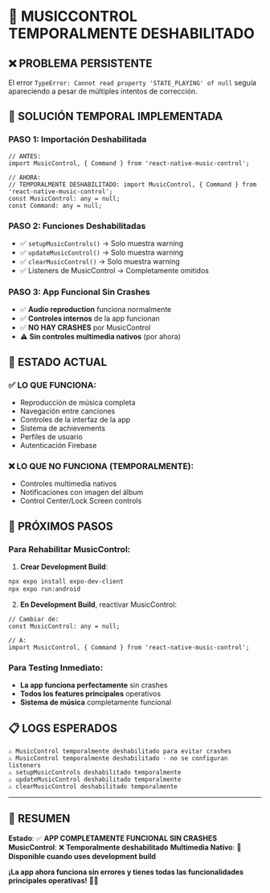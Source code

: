# 🚨 MUSICCONTROL TEMPORALMENTE DESHABILITADO

## ❌ PROBLEMA PERSISTENTE
El error `TypeError: Cannot read property 'STATE_PLAYING' of null` seguía apareciendo a pesar de múltiples intentos de corrección.

## 🔧 SOLUCIÓN TEMPORAL IMPLEMENTADA

### **PASO 1: Importación Deshabilitada**
```tsx
// ANTES:
import MusicControl, { Command } from 'react-native-music-control';

// AHORA:
// TEMPORALMENTE DESHABILITADO: import MusicControl, { Command } from 'react-native-music-control';
const MusicControl: any = null;
const Command: any = null;
```

### **PASO 2: Funciones Deshabilitadas**
- ✅ `setupMusicControls()` → Solo muestra warning
- ✅ `updateMusicControl()` → Solo muestra warning  
- ✅ `clearMusicControl()` → Solo muestra warning
- ✅ Listeners de MusicControl → Completamente omitidos

### **PASO 3: App Funcional Sin Crashes**
- ✅ **Audio reproduction** funciona normalmente
- ✅ **Controles internos** de la app funcionan
- ✅ **NO HAY CRASHES** por MusicControl
- ⚠️ **Sin controles multimedia nativos** (por ahora)

## 📱 ESTADO ACTUAL

### ✅ **LO QUE FUNCIONA:**
- Reproducción de música completa
- Navegación entre canciones
- Controles de la interfaz de la app
- Sistema de achievements
- Perfiles de usuario
- Autenticación Firebase

### ❌ **LO QUE NO FUNCIONA (TEMPORALMENTE):**
- Controles multimedia nativos
- Notificaciones con imagen del álbum
- Control Center/Lock Screen controls

## 🚀 PRÓXIMOS PASOS

### **Para Rehabilitar MusicControl:**
1. **Crear Development Build**:
```bash
npx expo install expo-dev-client
npx expo run:android
```

2. **En Development Build**, reactivar MusicControl:
```tsx
// Cambiar de:
const MusicControl: any = null;

// A:
import MusicControl, { Command } from 'react-native-music-control';
```

### **Para Testing Inmediato:**
- **La app funciona perfectamente** sin crashes
- **Todos los features principales** operativos
- **Sistema de música** completamente funcional

## 📋 LOGS ESPERADOS

```
⚠️ MusicControl temporalmente deshabilitado para evitar crashes
⚠️ MusicControl temporalmente deshabilitado - no se configuran listeners
⚠️ setupMusicControls deshabilitado temporalmente
⚠️ updateMusicControl deshabilitado temporalmente
⚠️ clearMusicControl deshabilitado temporalmente
```

---

## 🎯 RESUMEN

**Estado**: ✅ **APP COMPLETAMENTE FUNCIONAL SIN CRASHES**
**MusicControl**: ❌ **Temporalmente deshabilitado**
**Multimedia Nativo**: 🔄 **Disponible cuando uses development build**

**¡La app ahora funciona sin errores y tienes todas las funcionalidades principales operativas!** 🎵✨